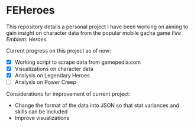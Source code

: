 # FEHeroes

This repository details a personal project I have been working on aiming to gain insight on character data from the popular mobile gacha game *Fire Emblem: Heroes*.

Current progress on this project as of now:

- [x] Working script to scrape data from gamepedia.com
- [x] Visualizations on character data
- [x] Analysis on Legendary Heroes
- [ ] Analysis on Power Creep

Considerations for improvement of current project:

- Change the format of the data into JSON so that stat variances and skills can be included
- Improve visualizations
